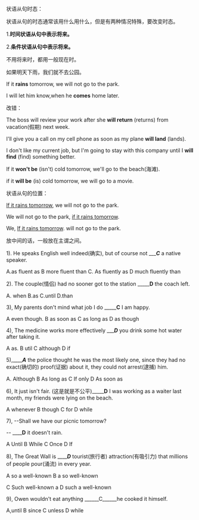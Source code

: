 状语从句时态：

状语从句的时态通常该用什么用什么，但是有两种情况特殊，要改变时态。

1.**时间状语从句中表示将来。**

2.**条件状语从句中表示将来。**

不用将来时，都用一般现在时。

如果明天下雨，我们就不去公园。

If it **rains**  tomorrow, we will not go to the park.  

I will let him know,when he **comes** home later.



改错：

The boss will review your work after she **will return** (returns) from vacation(假期) next week.

I'll give you a call on my cell phone as soon as my plane **will land** (lands).

I don't like my current job, but I'm going to stay with this company until I **will find** (find) something better.

If it **won't be** (isn't) cold tomorrow, we'll go to the beach(海滩).

if it **will be** (is) cold tomorrow, we will go to a movie.



状语从句的位置：

<u>If it rains tomorrow</u>, we will not go to the park.

We will not go to the park, <u>if it rains tomorrow</u>.

We, <u>If it rains tomorrow</u>. will not go to the park.

放中间的话，一般放在主谓之间。



1). He speaks English well indeed(确实), but of course not ______C___ a native speaker.

A.as fluent as               B more fluent than         C. As fluently as              D much fluently than

2). The couple(情侣) had no sooner got to the station _________D____ the coach left.

A. when 				B.as 			C.until 				D.than

3), My parents don't mind what job I do _______C__ I am happy.

A even though.			B as soon as   			C as long as   				D as though

4), The medicine works more effectively ______D___ you drink some hot water after taking it.

A as.     				B util  					C although 						D if

5),_________A_____ the police thought he was the most likely one, since they had no exact(确切的) proof(证据) about it, they could not arrest(逮捕) him.

A. Although   			B As long as					C If only 					D As soon as

6), It just isn't fair. (这是就是不公平)_________D____ I was working as a waiter last month, my friends were lying on the beach.

A whenever 				B though 					C for						D while

7), --Shall we have our picnic tomorrow?

-- ______D__ it doesn't rain.

A Until 						B While 					C Once 						D If

8), The Great Wall is _______D___ tourist(旅行者) attraction(有吸引力) that millions of people pour(涌流) in every year.

A so a well-known 				B a so well-known

C Such well-known a			D such a well-known

9), Owen wouldn't eat anything ______C______he cooked it himself.

A,until  					B since 					C unless 					D while